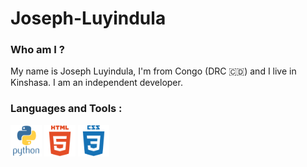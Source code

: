 # Joseph-Luyindula

### Who am I ?
My name is Joseph Luyindula, I'm from Congo (DRC 🇨🇩) and I live in Kinshasa. I am an independent developer.

### Languages and Tools :
  <link rel="stylesheet" href="style.css">
  <div>
<img src="img/python-original-wordmark.svg" alt="python" width="50">

<img src="img/html5-plain-wordmark.svg" alt="html5" width="50"> 

<img src="img/css3-plain-wordmark.svg" alt="css" width="50"> 
</div>